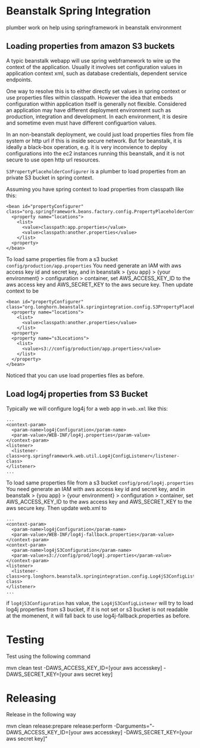 # Beanstalk Spring Integration

plumber work on help using springframework in beanstalk environment

## Loading properties from amazon S3 buckets

A typic beanstalk webapp will use spring webframework to wire up the context
of the application. Usually it involves set configuration values in
application context xml, such as database credentials, dependent service 
endpoints. 

One way to resolve this is to either directly set values in spring context or 
use properties files within classpath. However the idea that embeds 
configuration within application itself is generally not flexible. Considered
an application may have different deployment environment such as production,
integration and development. In each environment, it is desire and sometime
even must have different configuartion values.

In an non-beanstalk deployment, we could just load properties files from file
system or http url if this is inside secure network. But for beanstalk, it is
ideally a black-box operation, e.g. it is very inconvience to deploy 
configurations into the ec2 instances running this beanstalk, and it is not
secure to use open http url resources.

`S3PropertyPlaceholderConfigurer` is a plumber to load properties from an
private S3 bucket in spring context. 

Assuming you have spring context to load properties from classpath like this:

```
<bean id="propertyConfigurer" class="org.springframework.beans.factory.config.PropertyPlaceholderConfigurer">
  <property name="locations">
    <list>
      <value>classpath:app.properties</value>
      <value>classpath:another.properties</value>
    </list>
  <property>
</bean>
```

To load same properties file from a s3 bucket `config/production/app.properties`
You need generate an IAM with aws access key id and secret key, and in 
beanstalk > {you app} > {your environment} > configuration > container, set
AWS_ACCESS_KEY_ID to the aws access key and AWS_SECRET_KEY to the aws secure
key. Then update context to be

```
<bean id="propertyConfigurer" class="org.longhorn.beanstalk.springintegration.config.S3PropertyPlaceholderConfigurer">
  <property name="locations">
    <list>
      <value>classpath:another.properties</value>
    </list>
  <property>
  <property name="s3Locations">
    <list>
      <value>s3://config/production/app.properties</value>
    </list>
  </property>
</bean>
```

Noticed that you can use load properties files as before.

## Load log4j properties from S3 Bucket

Typically we will configure log4j for a web app in `web.xml` like this:

```
...
<context-param>
  <param-name>log4jConfiguration</param-name>
  <param-value>/WEB-INF/log4j.properties</param-value>
</context-param>
<listener>
  <listener-class>org.springframework.web.util.Log4jConfigListener</listener-class>
</listener>
...
```
To load same properties file from a s3 bucket `config/prod/log4j.properties`
You need generate an IAM with aws access key id and secret key, and in 
beanstalk > {you app} > {your environment} > configuration > container, set
AWS_ACCESS_KEY_ID to the aws access key and AWS_SECRET_KEY to the aws secure
key. Then update web.xml to


```
...
<context-param>
  <param-name>log4jConfiguration</param-name>
  <param-value>/WEB-INF/log4j-fallback.properties</param-value>
</context-param>
<context-param>
  <param-name>log4jS3Configuration</param-name>
  <param-value>s3://config/prod/log4j.properties</param-value>
</context-param>
<listener>
  <listener-class>org.longhorn.beanstalk.springintegration.config.Log4jS3ConfigListener</listener-class>
</listener>
...
```

if `log4jS3Configuration` has value, the `Log4jS3ConfigListener` will try to
load log4j properties from s3 bucket, if it is not set or s3 bucket is not
readable at the momenent, it will fall back to use log4j-fallback.properties
as before.


# Testing
Test using the following command

mvn clean test -DAWS_ACCESS_KEY_ID=[your aws accesskey] -DAWS_SECRET_KEY=[your aws secret key]

# Releasing
Release in the following way

mvn clean release:prepare release:perform -Darguments="-DAWS_ACCESS_KEY_ID=[your aws accesskey] -DAWS_SECRET_KEY=[your aws secret key]"
